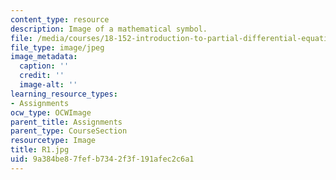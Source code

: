 ```yaml
---
content_type: resource
description: Image of a mathematical symbol.
file: /media/courses/18-152-introduction-to-partial-differential-equations-fall-2005/9a384be87fefb7342f3f191afec2c6a1_R1.jpg
file_type: image/jpeg
image_metadata:
  caption: ''
  credit: ''
  image-alt: ''
learning_resource_types:
- Assignments
ocw_type: OCWImage
parent_title: Assignments
parent_type: CourseSection
resourcetype: Image
title: R1.jpg
uid: 9a384be8-7fef-b734-2f3f-191afec2c6a1
---
```

